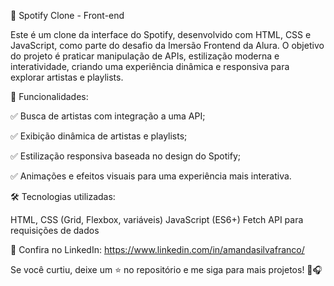 🎵 Spotify Clone - Front-end

Este é um clone da interface do Spotify, desenvolvido com HTML, CSS e JavaScript, como parte do desafio da Imersão Frontend da Alura. O objetivo do projeto é praticar manipulação de APIs, estilização moderna e interatividade, criando uma experiência dinâmica e responsiva para explorar artistas e playlists.

🚀 Funcionalidades:

✅ Busca de artistas com integração a uma API;

✅ Exibição dinâmica de artistas e playlists;

✅ Estilização responsiva baseada no design do Spotify;

✅ Animações e efeitos visuais para uma experiência mais interativa.

🛠 Tecnologias utilizadas:

HTML, CSS (Grid, Flexbox, variáveis)
JavaScript (ES6+)
Fetch API para requisições de dados

💼 Confira no LinkedIn: https://www.linkedin.com/in/amandasilvafranco/

Se você curtiu, deixe um ⭐ no repositório e me siga para mais projetos! 🚀🎧
